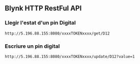 ## Blynk HTTP RestFul API

### Llegir l'estat d'un pin Digital

``` 
http://5.196.88.155:8080/xxxxTOKENxxxx/get/D12
```

### Escriure un pin digital

``` 
http://5.196.88.155:8080/xxxxTOKENxxxx/update/D12?value=1
```
